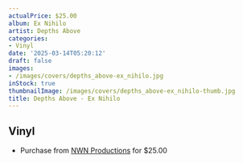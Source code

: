 ```yaml
---
actualPrice: $25.00
album: Ex Nihilo
artist: Depths Above
categories:
- Vinyl
date: '2025-03-14T05:20:12'
draft: false
images:
- /images/covers/depths_above-ex_nihilo.jpg
inStock: true
thumbnailImage: /images/covers/depths_above-ex_nihilo-thumb.jpg
title: Depths Above - Ex Nihilo
---
```


## Vinyl
* Purchase from [NWN Productions](http://shop.nwnprod.com/index.php?route=product/product&path=75&product_id=60805&sort=pd.name&order=ASC) for $25.00
